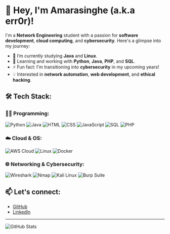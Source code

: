 # 👋 Hey, I'm Amarasinghe (a.k.a err0r)!

I'm a **Network Engineering** student with a passion for **software development**, **cloud computing**, and **cybersecurity**. Here's a glimpse into my journey:

- 🔭 I’m currently studying **Java** and **Linux**.
- 🌱 Learning and working with **Python**, **Java**, **PHP**, and **SQL**.
- ⚡ Fun fact: I'm transitioning into **cybersecurity** in my upcoming years!
- 💡 Interested in **network automation**, **web development**, and **ethical hacking**.

## 🛠️ Tech Stack:

### 👨‍💻 Programming:
<p>
  <img src="https://img.shields.io/badge/-Python-3776AB?style=flat&logo=python&logoColor=white" alt="Python">
  <img src="https://img.shields.io/badge/-Java-007396?style=flat&logo=java&logoColor=white" alt="Java">
  <img src="https://img.shields.io/badge/-HTML5-E34F26?style=flat&logo=html5&logoColor=white" alt="HTML">
  <img src="https://img.shields.io/badge/-CSS3-1572B6?style=flat&logo=css3&logoColor=white" alt="CSS">
  <img src="https://img.shields.io/badge/-JavaScript-F7DF1E?style=flat&logo=javascript&logoColor=black" alt="JavaScript">
  <img src="https://img.shields.io/badge/-SQL-336791?style=flat&logo=postgresql&logoColor=white" alt="SQL">
  <img src="https://img.shields.io/badge/-PHP-777BB4?style=flat&logo=php&logoColor=white" alt="PHP">
</p>

### ☁️ Cloud & OS:
<p>
  <img src="https://img.shields.io/badge/-AWS-232F3E?style=flat&logo=amazon-aws&logoColor=FF9900" alt="AWS Cloud">
  <img src="https://img.shields.io/badge/-Linux-FCC624?style=flat&logo=linux&logoColor=black" alt="Linux">
  <img src="https://img.shields.io/badge/-Docker-2496ED?style=flat&logo=docker&logoColor=white" alt="Docker">
</p>

### 🌐 Networking & Cybersecurity:
<p>
  <img src="https://img.shields.io/badge/-Wireshark-1679A7?style=flat&logo=wireshark&logoColor=white" alt="Wireshark">
  <img src="https://img.shields.io/badge/-Nmap-4682B4?style=flat&logo=nmap&logoColor=white" alt="Nmap">
  <img src="https://img.shields.io/badge/-Kali%20Linux-557C94?style=flat&logo=kali-linux&logoColor=white" alt="Kali Linux">
  <img src="https://img.shields.io/badge/-Burp%20Suite-FF6F00?style=flat&logo=burp-suite&logoColor=white" alt="Burp Suite">
</p>


## 📫 Let's connect:
- [GitHub](https://github.com/AmarasingheV)
- [LinkedIn](https://www.linkedin.com/in/Viruna-Amarasighe)

---

![GitHub Stats](https://github-readme-stats.vercel.app/api?username=AmarasingheV&show_icons=true&theme=radical)
